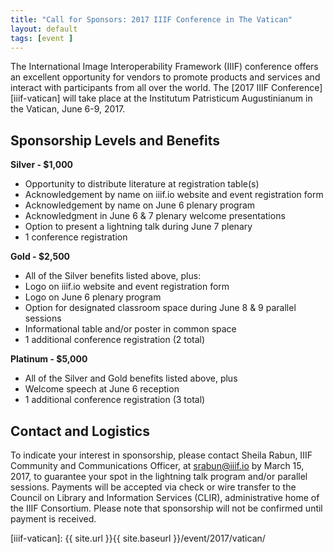 ```yaml
---
title: "Call for Sponsors: 2017 IIIF Conference in The Vatican"
layout: default
tags: [event ]
---
```


The International Image Interoperability Framework (IIIF) conference offers an excellent opportunity for vendors to promote products and services and interact with participants from all over the world. The [2017 IIIF Conference][iiif-vatican] will take place at the Institutum Patristicum Augustinianum in the Vatican, June 6-9, 2017.

## Sponsorship Levels and Benefits

**Silver - $1,000**  

  * Opportunity to distribute literature at registration table(s)
  * Acknowledgement by name on iiif.io website and event registration form
  * Acknowledgement by name on June 6 plenary program
  * Acknowledgment in June 6 & 7 plenary welcome presentations
  * Option to present a lightning talk during June 7 plenary
  * 1 conference registration

**Gold - $2,500**  

  * All of the Silver benefits listed above, plus:
  * Logo on iiif.io website and event registration form
  * Logo on June 6 plenary program
  * Option for designated classroom space during June 8 & 9 parallel sessions
  * Informational table and/or poster in common space
  * 1 additional conference registration (2 total)

**Platinum - $5,000**

  * All of the Silver and Gold benefits listed above, plus
  * Welcome speech at June 6 reception
  * 1 additional conference registration (3 total)

## Contact and Logistics

To indicate your interest in sponsorship, please contact Sheila Rabun, IIIF Community and Communications Officer, at srabun@iiif.io by March 15, 2017, to guarantee your spot in the lightning talk program and/or parallel sessions. Payments will be accepted via check or wire transfer to the Council on Library and Information Services (CLIR), administrative home of the IIIF Consortium. Please note that sponsorship will not be confirmed until payment is received.

[iiif-vatican]: {{ site.url }}{{ site.baseurl }}/event/2017/vatican/
